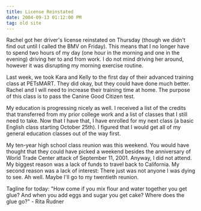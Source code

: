 ```yaml
---
title: License Reinstated
date: 2004-09-13 01:12:00 PM
tag: old site
---
```


Rachel got her driver's license reinstated on Thursday (though we didn't find out until I called the BMV on Friday). This means that I no longer have to spend two hours of my day (one hour in the morning and one in the evening) driving her to and from work. I do not mind driving her around, however it was disrupting my morning exercise routine.

Last week, we took Kara and Kelly to the first day of their advanced training class at PETsMART. They did okay, but they could have done much better. Rachel and I will need to increase their training time at home. The purpose of this class is to pass the Canine Good Citizen test.

My education is progressing nicely as well. I received a list of the credits that transferred from my prior college work and a list of classes that I still need to take. Now that I have that, I have enrolled for my next class (a basic English class starting October 25th). I figured that I would get all of my general education classes out of the way first.

My ten-year high school class reunion was this weekend. You would have thought that they could have picked a weekend besides the anniversary of World Trade Center attack of September 11, 2001. Anyway, I did not attend. My biggest reason was a lack of funds to travel back to California. My second reason was a lack of interest: There just was not anyone I was dying to see. Ah well. Maybe I'll go to my twentieth reunion.

Tagline for today: "How come if you mix flour and water together you get glue? And when you add eggs and sugar you get cake? Where does the glue go?" - Rita Rudner

